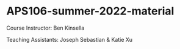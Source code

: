 # APS106-summer-2022-material
Course Instructor: Ben Kinsella

Teaching Assistants: Joseph Sebastian & Katie Xu
